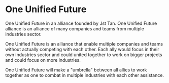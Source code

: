 <h1>One Unified Future</h1>
<p>One Unified Future in an alliance founded by Jst Tan. One Unified Future alliance is an alliance of many companies and teams from multiple industries sector.</p>

<p>One Unified Future is an alliance that enable multiple companies and teams without actually competing with each other. Each ally would focus in their own industries sector and could united together to work on bigger projects and could focus on more industries.</p>

<p>One Unified Future will make a "umbrella" between all allies to work together as one to combat in multiple industries with each other assistance.</p>